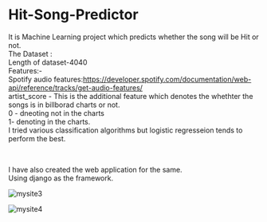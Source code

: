 # Hit-Song-Predictor

It is Machine Learning project which predicts whether the song will be Hit or not. <br>
The Dataset :<br>
Length of dataset-4040<br>
Features:-<br>
Spotify audio features:https://developer.spotify.com/documentation/web-api/reference/tracks/get-audio-features/<br>
artist_score -  This is the additional feature which denotes the whethter the songs is in billborad charts or not. <br>
0 - dneoting not in the charts <br>
1- denoting in the charts.<br>
I tried various classification algorithms but logistic regresseion tends to perform the best. <br>

<br>

I have also created the web application for the same. <br>
Using django as the framework.


![mysite3](https://user-images.githubusercontent.com/59994401/102324144-674b2b80-3fa7-11eb-9b52-9431f4cba373.png)


![mysite4](https://user-images.githubusercontent.com/59994401/102324324-b6915c00-3fa7-11eb-9960-9285e8063235.png)







